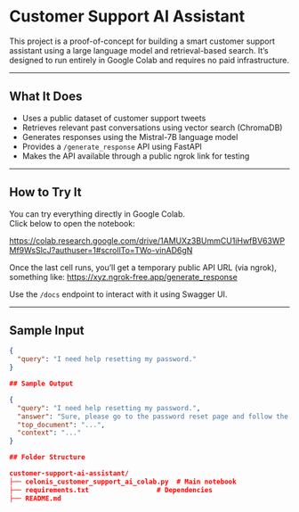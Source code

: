 # Customer Support AI Assistant

This project is a proof-of-concept for building a smart customer support assistant using a large language model and retrieval-based search. It’s designed to run entirely in Google Colab and requires no paid infrastructure.

---

## What It Does

- Uses a public dataset of customer support tweets
- Retrieves relevant past conversations using vector search (ChromaDB)
- Generates responses using the Mistral-7B language model
- Provides a `/generate_response` API using FastAPI
- Makes the API available through a public ngrok link for testing

---

## How to Try It

You can try everything directly in Google Colab.  
Click below to open the notebook:

https://colab.research.google.com/drive/1AMUXz3BUmmCU1iHwfBV63WPMf9WsSlcJ?authuser=1#scrollTo=TWo-vinAD6gN

Once the last cell runs, you’ll get a temporary public API URL (via ngrok), something like: https://xyz.ngrok-free.app/generate_response



Use the `/docs` endpoint to interact with it using Swagger UI.

---

## Sample Input

```json
{
  "query": "I need help resetting my password."
}

## Sample Output

{
  "query": "I need help resetting my password.",
  "answer": "Sure, please go to the password reset page and follow the steps. Let me know if it doesn't work.",
  "top_document": "...",
  "context": "..."
}

## Folder Structure

customer-support-ai-assistant/
├── celonis_customer_support_ai_colab.py  # Main notebook
├── requirements.txt                 # Dependencies
├── README.md 








